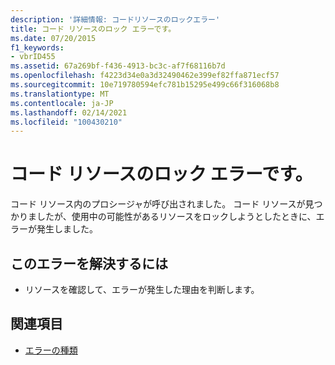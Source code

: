 ```yaml
---
description: '詳細情報: コードリソースのロックエラー'
title: コード リソースのロック エラーです。
ms.date: 07/20/2015
f1_keywords:
- vbrID455
ms.assetid: 67a269bf-f436-4913-bc3c-af7f68116b7d
ms.openlocfilehash: f4223d34e0a3d32490462e399ef82ffa871ecf57
ms.sourcegitcommit: 10e719780594efc781b15295e499c66f316068b8
ms.translationtype: MT
ms.contentlocale: ja-JP
ms.lasthandoff: 02/14/2021
ms.locfileid: "100430210"
---
```

# <a name="code-resource-lock-error"></a>コード リソースのロック エラーです。

コード リソース内のプロシージャが呼び出されました。 コード リソースが見つかりましたが、使用中の可能性があるリソースをロックしようとしたときに、エラーが発生しました。  
  
## <a name="to-correct-this-error"></a>このエラーを解決するには  
  
- リソースを確認して、エラーが発生した理由を判断します。  
  
## <a name="see-also"></a>関連項目

- [エラーの種類](../programming-guide/language-features/error-types.md)
